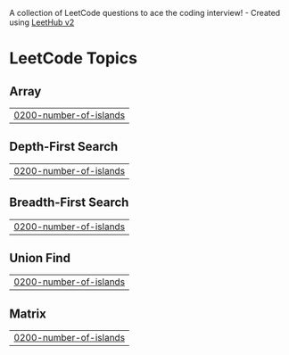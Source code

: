 A collection of LeetCode questions to ace the coding interview! - Created using [LeetHub v2](https://github.com/arunbhardwaj/LeetHub-2.0)
<!---LeetCode Topics Start-->
# LeetCode Topics
## Array
|  |
| ------- |
| [0200-number-of-islands](https://github.com/varunkumarnr/leetcode/tree/master/0200-number-of-islands) |
## Depth-First Search
|  |
| ------- |
| [0200-number-of-islands](https://github.com/varunkumarnr/leetcode/tree/master/0200-number-of-islands) |
## Breadth-First Search
|  |
| ------- |
| [0200-number-of-islands](https://github.com/varunkumarnr/leetcode/tree/master/0200-number-of-islands) |
## Union Find
|  |
| ------- |
| [0200-number-of-islands](https://github.com/varunkumarnr/leetcode/tree/master/0200-number-of-islands) |
## Matrix
|  |
| ------- |
| [0200-number-of-islands](https://github.com/varunkumarnr/leetcode/tree/master/0200-number-of-islands) |
<!---LeetCode Topics End-->